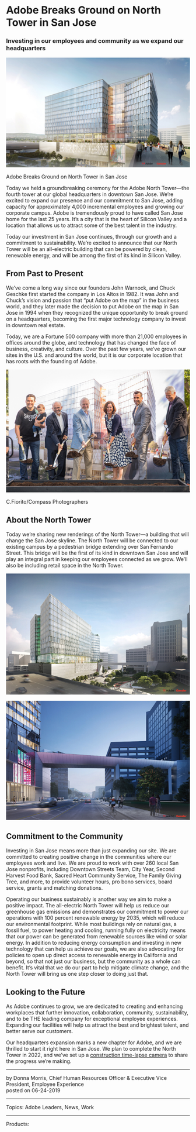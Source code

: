 # Adobe Breaks Ground on North Tower in San Jose

### Investing in our employees and community as we expand our headquarters

![](adobe-breaks-ground-on-north-tower-in-san-jose/AdobeNorthTowerRendering_01a.jpg)

Adobe Breaks Ground on North Tower in San Jose

Today we held a groundbreaking ceremony for the Adobe North Tower—the fourth tower at our global headquarters in downtown San Jose. We’re excited to expand our presence and our commitment to San Jose, adding capacity for approximately 4,000 incremental employees and growing our corporate campus. Adobe is tremendously proud to have called San Jose home for the last 25 years. It’s a city that is the heart of Silicon Valley and a location that allows us to attract some of the best talent in the industry.

Today our investment in San Jose continues, through our growth and a commitment to sustainability. We’re excited to announce that our North Tower will be an all-electric building that can be powered by clean, renewable energy, and will be among the first of its kind in Silicon Valley.

## From Past to Present

We’ve come a long way since our founders John Warnock, and Chuck Geschke first started the company in Los Altos in 1982. It was John and Chuck’s vision and passion that “put Adobe on the map” in the business world, and they later made the decision to put Adobe on the map in San Jose in 1994 when they recognized the unique opportunity to break ground on a headquarters, becoming the first major technology company to invest in downtown real estate.

Today, we are a Fortune 500 company with more than 21,000 employees in offices around the globe, and technology that has changed the face of business, creativity, and culture. Over the past few years, we’ve grown our sites in the U.S. and around the world, but it is our corporate location that has roots with the founding of Adobe.

![Adobe executives and San Jose luminaries break ground on new building](adobe-breaks-ground-on-north-tower-in-san-jose/AdobeGroundBreaking_03a.jpg)

C.Fiorito/Compass Photographers

## About the North Tower

Today we’re sharing new renderings of the North Tower—a building that will change the San Jose skyline. The North Tower will be connected to our existing campus by a pedestrian bridge extending over San Fernando Street. This bridge will be the first of its kind in downtown San Jose and will play an integral part in keeping our employees connected as we grow. We’ll also be including retail space in the North Tower.

![Adobe North Tower, San Jose rendering](adobe-breaks-ground-on-north-tower-in-san-jose/AdobeNorthTowerRendering_02a.jpg)

![Adobe North Tower, San Jose rendering](adobe-breaks-ground-on-north-tower-in-san-jose/AdobeNorthTowerRendering_03a.jpg)

## Commitment to the Community

Investing in San Jose means more than just expanding our site. We are committed to creating positive change in the communities where our employees work and live. We are proud to work with over 260 local San Jose nonprofits, including Downtown Streets Team, City Year, Second Harvest Food Bank, Sacred Heart Community Service, The Family Giving Tree, and more, to provide volunteer hours, pro bono services, board service, grants and matching donations.

Operating our business sustainably is another way we aim to make a positive impact. The all-electric North Tower will help us reduce our greenhouse gas emissions and demonstrates our commitment to power our operations with 100 percent renewable energy by 2035, which will reduce our environmental footprint. While most buildings rely on natural gas, a fossil fuel, to power heating and cooling, running fully on electricity means that our power can be generated from renewable sources like wind or solar energy. In addition to reducing energy consumption and investing in new technology that can help us achieve our goals, we are also advocating for policies to open up direct access to renewable energy in California and beyond, so that not just our business, but the community as a whole can benefit. It’s vital that we do our part to help mitigate climate change, and the North Tower will bring us one step closer to doing just that.

## Looking to the Future

As Adobe continues to grow, we are dedicated to creating and enhancing workplaces that further innovation, collaboration, community, sustainability, and to be THE leading company for exceptional employee experiences. Expanding our facilities will help us attract the best and brightest talent, and better serve our customers.

Our headquarters expansion marks a new chapter for Adobe, and we are thrilled to start it right here in San Jose. We plan to complete the North Tower in 2022, and we’ve set up a [construction time-lapse camera](https://app.oxblue.com/open/ADOBE/NORTHTOWER) to share the progress we’re making.

---

by Donna Morris, Chief Human Resources Officer & Executive Vice President, Employee Experience  
posted on 06-24-2019

---

Topics: Adobe Leaders, News, Work

---

Products:
